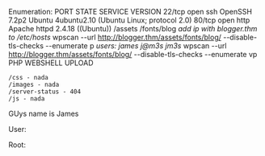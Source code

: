 

Enumeration:
PORT   STATE SERVICE VERSION
22/tcp open  ssh     OpenSSH 7.2p2 Ubuntu 4ubuntu2.10 (Ubuntu Linux; protocol 2.0)
80/tcp open  http    Apache httpd 2.4.18 ((Ubuntu))
	/assets
		/fonts/blog
		*add ip with blogger.thm to /etc/hosts* 
		wpscan --url http://blogger.thm/assets/fonts/blog/ --disable-tls-checks --enumerate p
			*users: james j@m3s jm3s*
		wpscan --url http://blogger.thm/assets/fonts/blog/ --disable-tls-checks --enumerate vp
PHP WEBSHELL UPLOAD
	
	
	
	/css - nada
	/images - nada
	/server-status - 404
	/js - nada

GUys name is James

User:


Root: